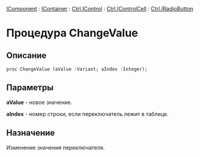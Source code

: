﻿---
Link: .Ctrl.IRadioButton.@ChangeValue
---

[IComponent](topic:Com.Custom.ComClasses.IComponent.Default) :
[IContainer](topic:Com.Custom.ComClasses.IContainer.Default) :
[Ctrl.IControl](topic:Com.Custom.ComClasses.Ctrl.IControl.Default) :
[Ctrl.IControlCell](topic:Com.Custom.ComClasses.Ctrl.IControlCell.Default) :
[Ctrl.IRadioButton](Default)

# Процедура ChangeValue

## Описание

    proc ChangeValue (aValue :Variant; aIndex :Integer);

## Параметры

**aValue** - новое значение.

**aIndex** - номер строки, если переключатель лежит в таблице.

## Назначение

Изменение значения переключателя.